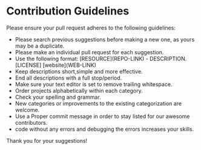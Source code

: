 # Contribution Guidelines
Please ensure your pull request adheres to the following guidelines:

* Please search previous suggestions before making a new one, as yours may be a duplicate.
* Please make an individual pull request for each suggestion.
* Use the following format: \[RESOURCE\]\(REPO-LINK\) - DESCRIPTION. [LICENSE] \[website\]\(WEB-LINK\)
* Keep descriptions short,simple and more effective.
* End all descriptions with a full stop/period.
* Make sure your text editor is set to remove trailing whitespace.
* Order projects alphabetically within each category.
* Check your spelling and grammar.
* New categories or improvements to the existing categorization are welcome.
* Use a Proper commit message in order to stay listed for our awesome contributors.
* code without any errors and debugging the errors increases your skills.

Thank you for your suggestions!
